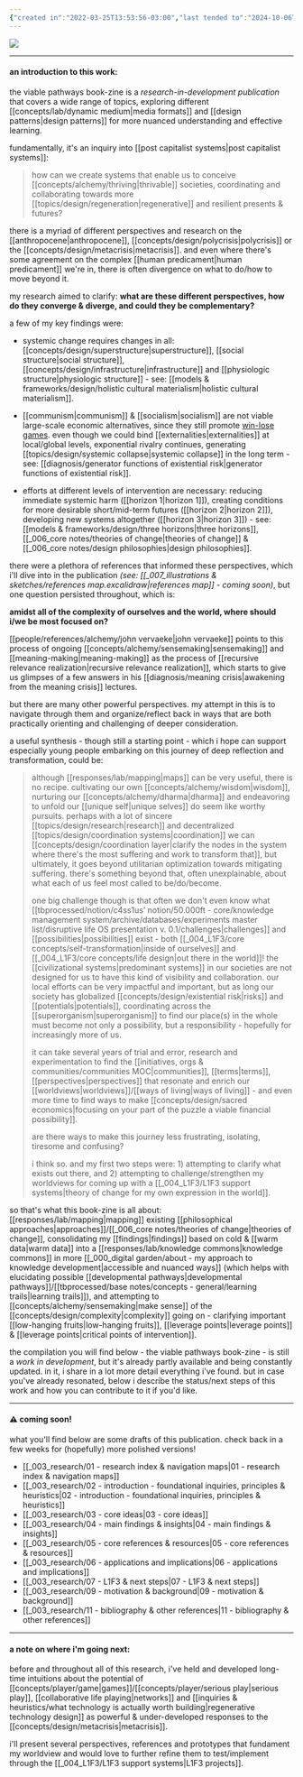 ```yaml
---
{"created in":"2022-03-25T13:53:56-03:00","last tended to":"2024-10-06T02:11:50-03:00","tags":["🌿"],"aliases":["viable pathways","viable pathways zine","viable pathways book-zine","viable pathways book-zine mvp","book-zine"],"dg-publish":true,"notestage":["🌿"],"created":"2022-03-25T13:53:56.444-03:00","updated":"2025-03-19T16:50:46.674-03:00","permalink":"/003-research/00-viable-pathways-book-zine/","dgPassFrontmatter":true}
---
```


<!--![viable pathways book-zine cover.png|1000](/img/user/assets/viable%20pathways%20book-zine%20cover.png)-->
![](https://i.imgur.com/MzsDZ3I.jpeg)

---
#### an introduction to this work:

the viable pathways book-zine is a *research-in-development publication* that covers a wide range of topics, exploring different [[concepts/lab/dynamic medium\|media formats]] and [[design patterns\|design patterns]] for more nuanced understanding and effective learning.

fundamentally, it's an inquiry into [[post capitalist systems\|post capitalist systems]]:

> how can we create systems that enable us to conceive [[concepts/alchemy/thriving\|thrivable]] societies, coordinating and collaborating towards more [[topics/design/regeneration\|regenerative]] and resilient presents & futures?

there is a myriad of different perspectives and research on the [[anthropocene\|anthropocene]], [[concepts/design/polycrisis\|polycrisis]] or the [[concepts/design/metacrisis\|metacrisis]]. and even where there's some agreement on the complex [[human predicament\|human predicament]] we're in, there is often divergence on what to do/how to move beyond it.

my research aimed to clarify: **what are these different perspectives, how do they converge & diverge, and could they be complementary?**

a few of my key findings were:

- systemic change requires changes in all: [[concepts/design/superstructure\|superstructure]], [[social structure\|social structure]], [[concepts/design/infrastructure\|infrastructure]] and [[physiologic structure\|physiologic structure]] - see: [[models & frameworks/design/holistic cultural materialism\|holistic cultural materialism]].

- [[communism\|communism]] & [[socialism\|socialism]] are not viable large-scale economic alternatives, since they still promote [win-lose games](https://civilizationemerging.com/new-economics-series-3/). even though we could bind [[externalities\|externalities]] at local/global levels, exponential rivalry continues, generating [[topics/design/systemic collapse\|systemic collapse]] in the long term - see: [[diagnosis/generator functions of existential risk\|generator functions of existential risk]].

- efforts at different levels of intervention are necessary: reducing immediate systemic harm ([[horizon 1\|horizon 1]]), creating conditions for more desirable short/mid-term futures ([[horizon 2\|horizon 2]]), developing new systems altogether ([[horizon 3\|horizon 3]]) - see: [[models & frameworks/design/three horizons\|three horizons]], [[_006_core notes/theories of change\|theories of change]] & [[_006_core notes/design philosophies\|design philosophies]].

there were a plethora of references that informed these perspectives, which i'll dive into in the publication *(see: [[_007_illustrations & sketches/references map.excalidraw\|references map]] - coming soon)*, but one question persisted throughout, which is:

**amidst all of the complexity of ourselves and the world, where should i/we be most focused on?**

[[people/references/alchemy/john vervaeke\|john vervaeke]] points to this process of ongoing [[concepts/alchemy/sensemaking\|sensemaking]] and [[meaning-making\|meaning-making]] as the process of [[recursive relevance realization\|recursive relevance realization]], which starts to give us glimpses of a few answers in his [[diagnosis/meaning crisis\|awakening from the meaning crisis]] lectures.

but there are many other powerful perspectives. my attempt in this is to navigate through them and organize/reflect back in ways that are both practically orienting and challenging of deeper consideration.

a useful synthesis - though still a starting point - which i hope can support especially young people embarking on this journey of deep reflection and transformation, could be:

> although [[responses/lab/mapping\|maps]] can be very useful, there is no recipe. cultivating our own [[concepts/alchemy/wisdom\|wisdom]], nurturing our [[concepts/alchemy/dharma\|dharma]] and endeavoring to unfold our [[unique self\|unique selves]] do seem like worthy pursuits. perhaps with a lot of sincere [[topics/design/research\|research]] and decentralized [[topics/design/coordination systems\|coordination]] we can [[concepts/design/coordination layer\|clarify the nodes in the system where there's the most suffering and work to transform that]], but ultimately, it goes beyond utilitarian optimization towards mitigating suffering. there's something beyond that, often unexplainable, about what each of us feel most called to be/do/become.
> 
> one big challenge though is that often we don't even know what [[tbprocessed/notion/c4ss1us’ notion/50.000ft - core/knowledge management system/archive/databases/experiments master list/disruptive life OS presentation v. 0.1/challenges\|challenges]] and [[possibilities\|possibilities]] exist - both [[_004_L1F3/core concepts/self-transformation\|inside of ourselves]] and [[_004_L1F3/core concepts/life design\|out there in the world]]! the [[civilizational systems\|predominant systems]] in our societies are not designed for us to have this kind of visibility and collaboration. our local efforts can be very impactful and important, but as long our society has globalized [[concepts/design/existential risk\|risks]] and [[potentials\|potentials]], coordinating across the [[superorganism\|superorganism]] to find our place(s) in the whole must become not only a possibility, but a responsibility - hopefully for increasingly more of us.
> 
> it can take several years of trial and error, research and experimentation to find the [[initiatives, orgs & communities/communities MOC\|communities]], [[terms\|terms]], [[perspectives\|perspectives]] that resonate and enrich our [[worldviews\|worldviews]]/[[ways of living\|ways of living]] - and even more time to find ways to make [[concepts/design/sacred economics\|focusing on your part of the puzzle a viable financial possibility]].
> 
> are there ways to make this journey less frustrating, isolating, tiresome and confusing?
> 
> i think so. and my first two steps were: 1) attempting to clarify what exists out there, and 2) attempting to challenge/strengthen my worldviews for coming up with a [[_004_L1F3/L1F3 support systems\|theory of change for my own expression in the world]].

so that's what this book-zine is all about: [[responses/lab/mapping\|mapping]] existing [[philosophical approaches\|approaches]]/[[_006_core notes/theories of change\|theories of change]], consolidating my [[findings\|findings]] based on cold & [[warm data\|warm data]] into a [[responses/lab/knowledge commons\|knowledge commons]] in more [[_000_digital garden/about - my approach to knowledge development\|accessible and nuanced ways]] (which helps with elucidating possible [[developmental pathways\|developmental pathways]]/[[tbprocessed/base notes/concepts - general/learning trails\|learning trails]]), and attempting to [[concepts/alchemy/sensemaking\|make sense]] of the [[concepts/design/complexity\|complexity]] going on - clarifying important [[low-hanging fruits\|low-hanging fruits]], [[leverage points\|leverage points]] & [[leverage points\|critical points of intervention]].

the compilation you will find below - the viable pathways book-zine - is still a *work in development*, but it's already partly available and being constantly updated. in it, i share in a lot more detail everything i've found. but in case you've already resonated, below i describe the status/next steps of this work and how you can contribute to it if you'd like.

---
#### ⚠ coming soon!

what you'll find below are some drafts of this publication. check back in a few weeks for (hopefully) more polished versions!

- [[_003_research/01 - research index & navigation maps\|01 - research index & navigation maps]]
- [[_003_research/02 - introduction - foundational inquiries, principles & heuristics\|02 - introduction - foundational inquiries, principles & heuristics]]
- [[_003_research/03 - core ideas\|03 - core ideas]]
- [[_003_research/04 - main findings & insights\|04 - main findings & insights]]
- [[_003_research/05 - core references & resources\|05 - core references & resources]]
- [[_003_research/06 - applications and implications\|06 - applications and implications]]
- [[_003_research/07 - L1F3 & next steps\|07 - L1F3 & next steps]]
- [[_003_research/09 - motivation & background\|09 - motivation & background]]
- [[_003_research/11 - bibliography & other references\|11 - bibliography & other references]]

---
#### a note on where i'm going next:

before and throughout all of this research, i've held and developed long-time intuitions about the potential of [[concepts/player/game\|games]]/[[concepts/player/serious play\|serious play]], [[collaborative life playing\|networks]] and [[inquiries & heuristics/what technology is actually worth building\|regenerative technology design]] as powerful & under-developed responses to the [[concepts/design/metacrisis\|metacrisis]].

i'll present several perspectives, references and prototypes that fundament my worldview and would love to further refine them to test/implement through the [[_004_L1F3/L1F3 support systems\|L1F3 projects]].